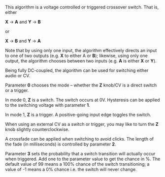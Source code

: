 
This algorithm is a voltage controlled or triggered crossover switch. That is, either  

**X** → **A** and **Y** → **B**  

or  

**X** → **B** and **Y** → **A**

Note that by using only one input, the algorithm effectively directs an input to one of two outputs (e.g. **X** to either A
or **B**); likewise, using only one output, the algorithm chooses between two inputs (e.g. **A** is either **X** or **Y**).

Being fully DC-coupled, the algorithm can be used for switching either audio or CV.

Parameter **0** chooses the mode – whether the **Z** knob/CV is a direct switch or a trigger.

In mode 0, **Z** is a switch. The
switch occurs at 0V. Hysteresis can be applied to the switching voltage with parameter **1**.

In mode 1, **Z** is a trigger. A positive-going input edge toggles the switch.

When using an external CV as a switch or trigger, you may like to turn the **Z** knob slightly counterclockwise.

A crossfade can be applied when switching to avoid clicks. The length of the fade (in milliseconds) is controlled by
parameter **2**.

Parameter **3** sets the probability that a switch transition will actually occur when triggered. Add one to the parameter
value to get the chance in %. The default value of 99 means a 100% chance of the switch transitioning; a value of -1
means a 0% chance i.e. the switch will never change.
